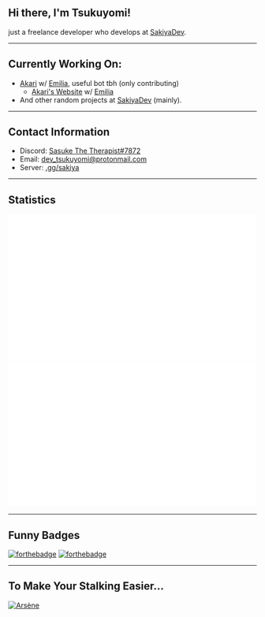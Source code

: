 ## Hi there, I'm Tsukuyomi!

just a freelance developer who develops at [SakiyaDev](https://github.com/SakiyaDev).

_____

## Currently Working On:

- [Akari](https://top.gg/bot/881278261315895397) w/ [Emilia](https://github.com/EmiliaShiori), useful bot tbh (only contributing)
     - [Akari's Website](https://akaribot.net/) w/ [Emilia](https://github.com/EmiliaShiori)
- And other random projects at [SakiyaDev](https://github.com/SakiyaDev) (mainly).

_____

## Contact Information

- Discord: [Sasuke The Therapist#7872](https://discord.com/users/716466779836383243)
- Email: [dev_tsukuyomi@protonmail.com](mailto:dev_tsukuyomi@protonmail.com)
- Server: [.gg/sakiya](https://discord.gg/ffyWU2hCBs)

_____

## Statistics

![](https://raw.githubusercontent.com/tsukuyomiotoko/gt-stats/master/generated/overview.svg#gh-dark-mode-only)
![](https://raw.githubusercontent.com/tsukuyomiotoko/gt-stats/master/generated/languages.svg#gh-dark-mode-only)

_____

## Funny Badges

[![forthebadge](https://forthebadge.com/images/badges/you-didnt-ask-for-this.svg)](https://forthebadge.com)
[![forthebadge](https://forthebadge.com/images/badges/0-percent-optimized.svg)](https://forthebadge.com)

_____

## To Make Your Stalking Easier... 

[![Arsène](https://lanyard.cnrad.dev/api/831970480499589220)](https://discord.com/users/831970480499589220)


